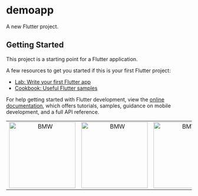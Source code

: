 # demoapp

A new Flutter project.

## Getting Started

This project is a starting point for a Flutter application.

A few resources to get you started if this is your first Flutter project:

- [Lab: Write your first Flutter app](https://docs.flutter.dev/get-started/codelab)
- [Cookbook: Useful Flutter samples](https://docs.flutter.dev/cookbook)

For help getting started with Flutter development, view the
[online documentation](https://docs.flutter.dev/), which offers tutorials,
samples, guidance on mobile development, and a full API reference.

<div style="text-align: center"><table><tr>

<td style="text-align: center">
    <img width="180" alt="BMW" src="https://user-images.githubusercontent.com/66675021/204806217-1be2c1e1-ebbf-461f-95d4-825c145d5141.jpg">
</td>
  
<td style="text-align: center">
    <img width="180" alt="BMW" src="https://user-images.githubusercontent.com/66675021/204806252-08710382-a5a5-45d0-8757-e142401b30c3.jpg">
</td>
  
<td style="text-align: center">
    <img width="180" alt="BMW" src="https://user-images.githubusercontent.com/66675021/204806269-330ebdef-bcc9-4310-b147-e3b8098378c1.jpg">
</td>
  
<td style="text-align: center">
    <img width="180" alt="BMW" src="https://user-images.githubusercontent.com/66675021/204806279-02ab1970-16e8-49c3-b082-e61370e5e81c.jpg">
</td>

<td style="text-align: center">
    <img width="180" alt="BMW" src="https://user-images.githubusercontent.com/66675021/204806310-ab25a946-2a01-4e21-9f54-825a3310e678.jpg">
</td>

</tr></table></div>
